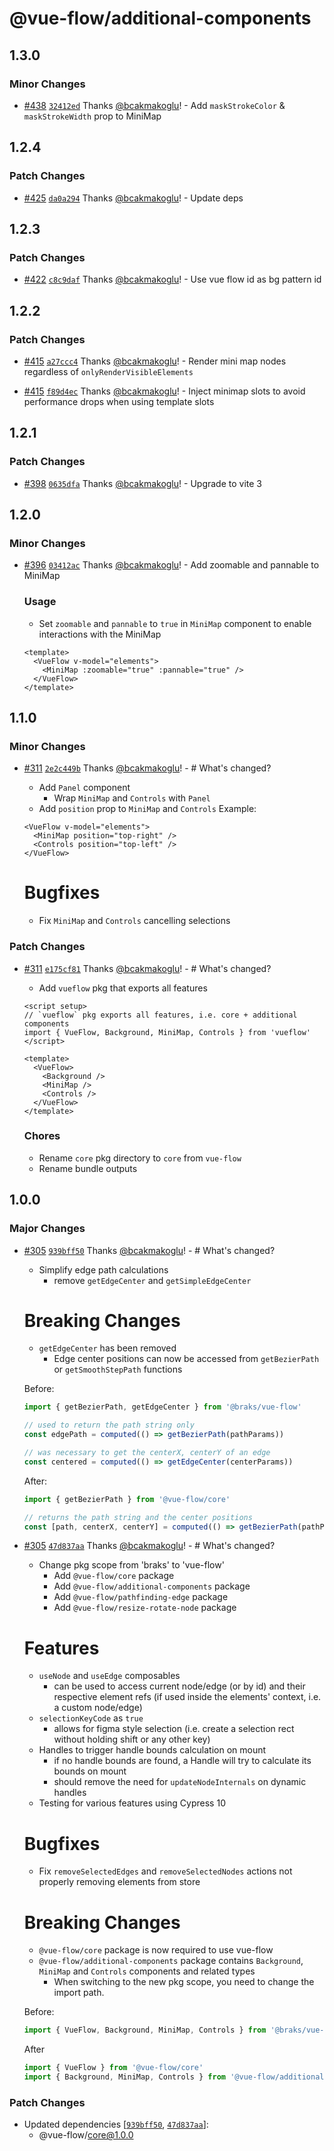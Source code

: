# @vue-flow/additional-components

## 1.3.0

### Minor Changes

- [#438](https://github.com/bcakmakoglu/vue-flow/pull/438) [`32412ed`](https://github.com/bcakmakoglu/vue-flow/commit/32412ed8d6b48a04cd2628960f1a20aa89adc6dc) Thanks [@bcakmakoglu](https://github.com/bcakmakoglu)! - Add `maskStrokeColor` & `maskStrokeWidth` prop to MiniMap

## 1.2.4

### Patch Changes

- [#425](https://github.com/bcakmakoglu/vue-flow/pull/425) [`da0a294`](https://github.com/bcakmakoglu/vue-flow/commit/da0a294aa47b091cd846168594d3a01bde057315) Thanks [@bcakmakoglu](https://github.com/bcakmakoglu)! - Update deps

## 1.2.3

### Patch Changes

- [#422](https://github.com/bcakmakoglu/vue-flow/pull/422) [`c8c9daf`](https://github.com/bcakmakoglu/vue-flow/commit/c8c9daffb72cde2bead300cba504fb2ea5eb44cc) Thanks [@bcakmakoglu](https://github.com/bcakmakoglu)! - Use vue flow id as bg pattern id

## 1.2.2

### Patch Changes

- [#415](https://github.com/bcakmakoglu/vue-flow/pull/415) [`a27ccc4`](https://github.com/bcakmakoglu/vue-flow/commit/a27ccc46838243bfbe889a74f0ead9f2f381a06f) Thanks [@bcakmakoglu](https://github.com/bcakmakoglu)! - Render mini map nodes regardless of `onlyRenderVisibleElements`

- [#415](https://github.com/bcakmakoglu/vue-flow/pull/415) [`f89d4ec`](https://github.com/bcakmakoglu/vue-flow/commit/f89d4ecbfbb3e708d217dfa6de39bcce1d4a5266) Thanks [@bcakmakoglu](https://github.com/bcakmakoglu)! - Inject minimap slots to avoid performance drops when using template slots

## 1.2.1

### Patch Changes

- [#398](https://github.com/bcakmakoglu/vue-flow/pull/398) [`0635dfa`](https://github.com/bcakmakoglu/vue-flow/commit/0635dfa171de27063e7d08ba8591330f00982732) Thanks [@bcakmakoglu](https://github.com/bcakmakoglu)! - Upgrade to vite 3

## 1.2.0

### Minor Changes

- [#396](https://github.com/bcakmakoglu/vue-flow/pull/396) [`03412ac`](https://github.com/bcakmakoglu/vue-flow/commit/03412acf0d4452c104cc342e5e11eb3a7671fe72) Thanks [@bcakmakoglu](https://github.com/bcakmakoglu)! - Add zoomable and pannable to MiniMap

  ### Usage

  - Set `zoomable` and `pannable` to `true` in `MiniMap` component to enable interactions with the MiniMap

  ```vue
  <template>
    <VueFlow v-model="elements">
      <MiniMap :zoomable="true" :pannable="true" />
    </VueFlow>
  </template>
  ```

## 1.1.0

### Minor Changes

- [#311](https://github.com/bcakmakoglu/vue-flow/pull/311) [`2e2c449b`](https://github.com/bcakmakoglu/vue-flow/commit/2e2c449bf60efed7152930962df2f9b5c0037386) Thanks [@bcakmakoglu](https://github.com/bcakmakoglu)! - # What's changed?

  - Add `Panel` component
    - Wrap `MiniMap` and `Controls` with `Panel`
  - Add `position` prop to `MiniMap` and `Controls`
    Example:

  ```vue
  <VueFlow v-model="elements">
    <MiniMap position="top-right" />
    <Controls position="top-left" />
  </VueFlow>
  ```

  # Bugfixes

  - Fix `MiniMap` and `Controls` cancelling selections

### Patch Changes

- [#311](https://github.com/bcakmakoglu/vue-flow/pull/311) [`e175cf81`](https://github.com/bcakmakoglu/vue-flow/commit/e175cf8157be1851651d6df0a9e87f732b53de59) Thanks [@bcakmakoglu](https://github.com/bcakmakoglu)! - # What's changed?

  - Add `vueflow` pkg that exports all features

  ```vue
  <script setup>
  // `vueflow` pkg exports all features, i.e. core + additional components
  import { VueFlow, Background, MiniMap, Controls } from 'vueflow'
  </script>

  <template>
    <VueFlow>
      <Background />
      <MiniMap />
      <Controls />
    </VueFlow>
  </template>
  ```

  ### Chores

  - Rename `core` pkg directory to `core` from `vue-flow`
  - Rename bundle outputs

## 1.0.0

### Major Changes

- [#305](https://github.com/bcakmakoglu/vue-flow/pull/305) [`939bff50`](https://github.com/bcakmakoglu/vue-flow/commit/939bff503039af3b790160640548ddde984cf2bc) Thanks [@bcakmakoglu](https://github.com/bcakmakoglu)! - # What's changed?

  - Simplify edge path calculations
    - remove `getEdgeCenter` and `getSimpleEdgeCenter`

  # Breaking Changes

  - `getEdgeCenter` has been removed
    - Edge center positions can now be accessed from `getBezierPath` or `getSmoothStepPath` functions

  Before:

  ```js
  import { getBezierPath, getEdgeCenter } from '@braks/vue-flow'

  // used to return the path string only
  const edgePath = computed(() => getBezierPath(pathParams))

  // was necessary to get the centerX, centerY of an edge
  const centered = computed(() => getEdgeCenter(centerParams))
  ```

  After:

  ```js
  import { getBezierPath } from '@vue-flow/core'

  // returns the path string and the center positions
  const [path, centerX, centerY] = computed(() => getBezierPath(pathParams))
  ```

- [#305](https://github.com/bcakmakoglu/vue-flow/pull/305) [`47d837aa`](https://github.com/bcakmakoglu/vue-flow/commit/47d837aac096e59e7f55213990dff2cc7eba0c01) Thanks [@bcakmakoglu](https://github.com/bcakmakoglu)! - # What's changed?

  - Change pkg scope from 'braks' to 'vue-flow'
    - Add `@vue-flow/core` package
    - Add `@vue-flow/additional-components` package
    - Add `@vue-flow/pathfinding-edge` package
    - Add `@vue-flow/resize-rotate-node` package

  # Features

  - `useNode` and `useEdge` composables
    - can be used to access current node/edge (or by id) and their respective element refs (if used inside the elements' context, i.e. a custom node/edge)
  - `selectionKeyCode` as `true`
    - allows for figma style selection (i.e. create a selection rect without holding shift or any other key)
  - Handles to trigger handle bounds calculation on mount
    - if no handle bounds are found, a Handle will try to calculate its bounds on mount
    - should remove the need for `updateNodeInternals` on dynamic handles
  - Testing for various features using Cypress 10

  # Bugfixes

  - Fix `removeSelectedEdges` and `removeSelectedNodes` actions not properly removing elements from store

  # Breaking Changes

  - `@vue-flow/core` package is now required to use vue-flow
  - `@vue-flow/additional-components` package contains `Background`, `MiniMap` and `Controls` components and related types
    - When switching to the new pkg scope, you need to change the import path.

  Before:

  ```js
  import { VueFlow, Background, MiniMap, Controls } from '@braks/vue-flow'
  ```

  After

  ```js
  import { VueFlow } from '@vue-flow/core'
  import { Background, MiniMap, Controls } from '@vue-flow/additional-components'
  ```

### Patch Changes

- Updated dependencies [[`939bff50`](https://github.com/bcakmakoglu/vue-flow/commit/939bff503039af3b790160640548ddde984cf2bc), [`47d837aa`](https://github.com/bcakmakoglu/vue-flow/commit/47d837aac096e59e7f55213990dff2cc7eba0c01)]:
  - @vue-flow/core@1.0.0
